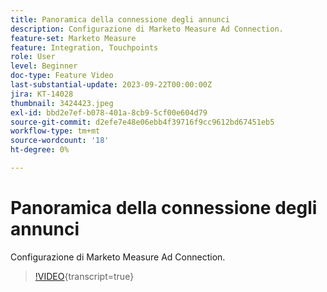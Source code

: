 ```yaml
---
title: Panoramica della connessione degli annunci
description: Configurazione di Marketo Measure Ad Connection.
feature-set: Marketo Measure
feature: Integration, Touchpoints
role: User
level: Beginner
doc-type: Feature Video
last-substantial-update: 2023-09-22T00:00:00Z
jira: KT-14028
thumbnail: 3424423.jpeg
exl-id: bbd2e7ef-b078-401a-8cb9-5cf00e604d79
source-git-commit: d2efe7e48e06ebb4f39716f9cc9612bd67451eb5
workflow-type: tm+mt
source-wordcount: '18'
ht-degree: 0%

---
```


# Panoramica della connessione degli annunci

Configurazione di Marketo Measure Ad Connection.

>[!VIDEO](https://video.tv.adobe.com/v/3424423/?learn=on){transcript=true}
